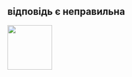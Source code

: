  <html>
   <head>
<link rel="rdfalsesheet"
            href="rdfalse.css"
   </head>
  <heder>
   <p><h2>відповідь є неправильна </h2></p>
  </heder>
   <body>
 <img src="https://w7.pngwing.com/pngs/623/1/png-transparent-red-cross-cancel-cancelled-cancellation-symbol-icon-sign.png" height="100px"/>
   </body>
</html>
